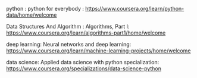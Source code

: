 python : python for everybody : https://www.coursera.org/learn/python-data/home/welcome

Data Structures And Algorithm : Algorithms, Part I: https://www.coursera.org/learn/algorithms-part1/home/welcome

deep learning: Neural networks and deep learning: https://www.coursera.org/learn/machine-learning-projects/home/welcome

data science: Applied data science with python specialization: https://www.coursera.org/specializations/data-science-python
